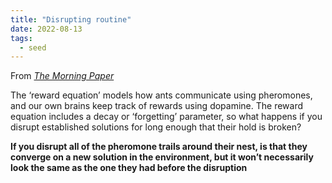 ```yaml
---
title: "Disrupting routine"
date: 2022-08-13
tags:
  - seed
---
```


From _[The Morning Paper](https://blog.acolyer.org/2021/02/08/the-ants-and-the-pheromones/)_

The ‘reward equation’ models how ants communicate using pheromones, and our own brains keep track of rewards using dopamine. The reward equation includes a decay or ‘forgetting’ parameter, so what happens if you disrupt established solutions for long enough that their hold is broken?

**If you disrupt all of the pheromone trails around their nest, is that they converge on a new solution in the environment, but it won’t necessarily look the same as the one they had before the disruption**
